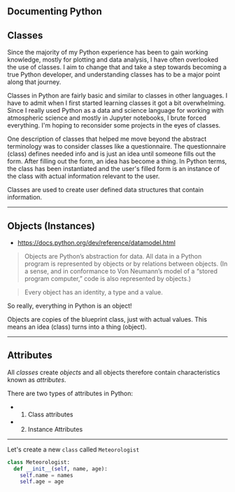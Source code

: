 Documenting Python
---

## Classes

Since the majority of my Python experience has been to gain working knowledge, mostly for plotting and data analysis, I have often overlooked the use of classes. I aim to change that and take a step towards becoming a true Python developer, and understanding classes has to be a major point along that journey.

Classes in Python are fairly basic and similar to classes in other languages. I have to admit when I first started learning classes it got a bit overwhelming. Since I really used Python as a data and science language for working with atmospheric science and mostly in Jupyter notebooks, I brute forced everything. I'm hoping to reconsider some projects in the eyes of classes.

One description of classes that helped me move beyond the abstract terminology was to consider classes like a questionnaire. The questionnaire (class) defines needed info and is just an idea until someone fills out the form. After filling out the form, an idea has become a thing. In Python terms, the class has been instantiated and the user's filled form is an instance of the class with actual information relevant to the user.

Classes are used to create user defined data structures that contain information.

---

## Objects (Instances)

* https://docs.python.org/dev/reference/datamodel.html
> Objects are Python’s abstraction for data. All data in a Python program is represented by objects or by relations between objects. (In a sense, and in conformance to Von Neumann’s model of a “stored program computer,” code is also represented by objects.)

> Every object has an identity, a type and a value.

So really, everything in Python is an object!

Objects are copies of the blueprint class, just with actual values. This means an idea (class) turns into a thing (object).

---

## Attributes

All <em>classes</em> create <em>objects</em> and all objects therefore contain characteristics known as <em>attributes</em>.

There are two types of attributes in Python:

* 1) Class attributes
* 2) Instance Attributes

---

Let's create a new ```class``` called ```Meteorologist```

~~~Python
class Meteorologist:
  def __init__(self, name, age):
    self.name = names
    self.age = age
~~~
